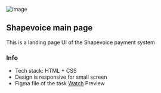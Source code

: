 ![image](https://user-images.githubusercontent.com/103636684/227199554-770da6d2-c66e-4453-9c64-7280f474c09a.png)

## Shapevoice main page

This is a landing page UI of the Shapevoice payment system

### Info 
* Tech stack: HTML + CSS
* Design is responsive for small screen
* Figma file of the task [Watch](https://www.figma.com/file/vIlaWvGgGETRHgxR96RVck/Jagaad-Module-1-Exam?t=VgOVAn98XKw6NzPn-0)
Preview
